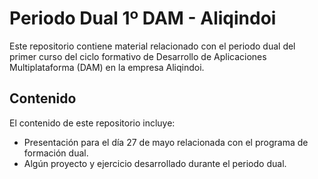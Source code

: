 # Periodo Dual 1º DAM - Aliqindoi

Este repositorio contiene material relacionado con el periodo dual del primer curso del ciclo formativo de Desarrollo de Aplicaciones Multiplataforma (DAM) en la empresa Aliqindoi.

## Contenido

El contenido de este repositorio incluye:

- Presentación para el día 27 de mayo relacionada con el programa de formación dual.
- Algún proyecto y ejercicio desarrollado durante el periodo dual.
